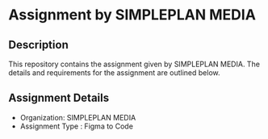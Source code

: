 # Assignment by SIMPLEPLAN MEDIA

## Description
This repository contains the assignment given by SIMPLEPLAN MEDIA. The details and requirements for the assignment are outlined below.

## Assignment Details
- Organization: SIMPLEPLAN MEDIA
- Assignment Type : Figma to Code

